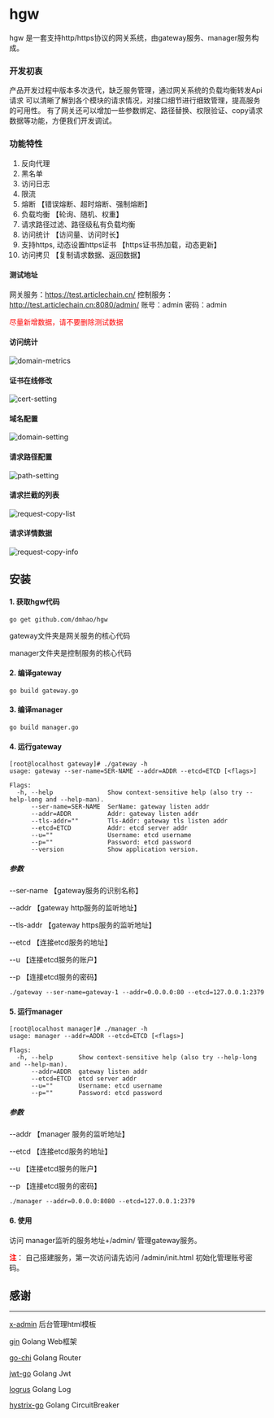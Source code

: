 # hgw

hgw 是一套支持http/https协议的网关系统，由gateway服务、manager服务构成。

### 开发初衷
产品开发过程中版本多次迭代，缺乏服务管理，通过网关系统的负载均衡转发Api请求
可以清晰了解到各个模块的请求情况，对接口细节进行细致管理，提高服务的可用性。
有了网关还可以增加一些参数绑定、路径替换、权限验证、copy请求数据等功能，方便我们开发调试。

### 功能特性
1. 反向代理 
2. 黑名单
3. 访问日志
4. 限流
5. 熔断 【错误熔断、超时熔断、强制熔断】
6. 负载均衡 【轮询、随机、权重】
7. 请求路径过滤、路径级私有负载均衡
8. 访问统计 【访问量、访问时长】
9. 支持https, 动态设置https证书 【https证书热加载，动态更新】
10. 访问拷贝 【复制请求数据、返回数据】
#### 测试地址
网关服务：https://test.articlechain.cn/
控制服务：http://test.articlechain.cn:8080/admin/  账号：admin 密码：admin

<font color=red>尽量新增数据，请不要删除测试数据</font>

#### 访问统计
![domain-metrics](https://github.com/dmhao/hgw/blob/master/img/metrics.png)

#### 证书在线修改
![cert-setting](https://github.com/dmhao/hgw/blob/master/img/cert-setting.png)

#### 域名配置
![domain-setting](https://github.com/dmhao/hgw/blob/master/img/domain-setting.png)

#### 请求路径配置
![path-setting](https://github.com/dmhao/hgw/blob/master/img/path-setting.png)

#### 请求拦截的列表
![request-copy-list](https://github.com/dmhao/hgw/blob/master/img/request-copy-list.png)

#### 请求详情数据
![request-copy-info](https://github.com/dmhao/hgw/blob/master/img/request-copy-info.png)

## 安装
#### 1. 获取hgw代码
```
go get github.com/dmhao/hgw
```

gateway文件夹是网关服务的核心代码

manager文件夹是控制服务的核心代码


#### 2. 编译gateway
```
go build gateway.go
```

#### 3. 编译manager
```
go build manager.go
```

#### 4. 运行gateway
```
[root@localhost gateway]# ./gateway -h
usage: gateway --ser-name=SER-NAME --addr=ADDR --etcd=ETCD [<flags>]

Flags:
  -h, --help               Show context-sensitive help (also try --help-long and --help-man).
      --ser-name=SER-NAME  SerName: gateway listen addr
      --addr=ADDR          Addr: gateway listen addr
      --tls-addr=""        Tls-Addr: gateway tls listen addr
      --etcd=ETCD          Addr: etcd server addr
      --u=""               Username: etcd username
      --p=""               Password: etcd password
      --version            Show application version.
```

##### 参数
--ser-name 【gateway服务的识别名称】

--addr 【gateway http服务的监听地址】

--tls-addr 【gateway https服务的监听地址】

--etcd 【连接etcd服务的地址】

--u 【连接etcd服务的账户】

--p 【连接etcd服务的密码】

```
./gateway --ser-name=gateway-1 --addr=0.0.0.0:80 --etcd=127.0.0.1:2379
```

#### 5. 运行manager
```
[root@localhost manager]# ./manager -h
usage: manager --addr=ADDR --etcd=ETCD [<flags>]

Flags:
  -h, --help       Show context-sensitive help (also try --help-long and --help-man).
      --addr=ADDR  gateway listen addr
      --etcd=ETCD  etcd server addr
      --u=""       Username: etcd username
      --p=""       Password: etcd password
```
##### 参数
--addr 【manager 服务的监听地址】

--etcd 【连接etcd服务的地址】

--u 【连接etcd服务的账户】

--p 【连接etcd服务的密码】

```
./manager --addr=0.0.0.0:8080 --etcd=127.0.0.1:2379
```

#### 6. 使用
访问 manager监听的服务地址+/admin/ 管理gateway服务。

<font color="red">**注**</font>： 自己搭建服务，第一次访问请先访问 /admin/init.html 初始化管理账号密码。


## 感谢
---
[x-admin](http://x.xuebingsi.com/) 后台管理html模板

[gin](https://github.com/gin-gonic/gin) Golang Web框架

[go-chi](https://github.com/go-chi/chi) Golang Router

[jwt-go](https://github.com/dgrijalva/jwt-go) Golang Jwt

[logrus](https://github.com/sirupsen/logrus) Golang Log

[hystrix-go](https://github.com/afex/hystrix-go) Golang CircuitBreaker